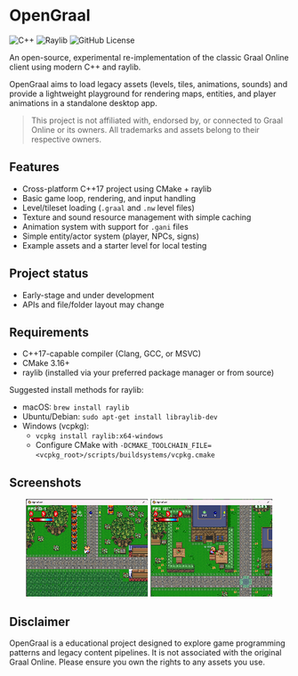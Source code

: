 # OpenGraal

![C++](https://img.shields.io/badge/C%2B%2B-17-blue?style=flat-square&logo=cplusplus)
![Raylib](https://img.shields.io/badge/Raylib-5.5-white?style=flat-square&logo=raylib)
![GitHub License](https://img.shields.io/github/license/guthius/OpenGraal.Client)

An open-source, experimental re-implementation of the classic Graal Online client using modern C++ and raylib.

OpenGraal aims to load legacy assets (levels, tiles, animations, sounds) and provide a lightweight playground for rendering maps, entities, and player animations in a standalone desktop app.

> This project is not affiliated with, endorsed by, or connected to Graal Online or its owners. All trademarks and assets belong to their respective owners.

## Features

- Cross-platform C++17 project using CMake + raylib
- Basic game loop, rendering, and input handling
- Level/tileset loading (`.graal` and `.nw` level files)
- Texture and sound resource management with simple caching
- Animation system with support for `.gani` files
- Simple entity/actor system (player, NPCs, signs)
- Example assets and a starter level for local testing

## Project status

- Early-stage and under development
- APIs and file/folder layout may change

## Requirements

- C++17-capable compiler (Clang, GCC, or MSVC)
- CMake 3.16+
- raylib (installed via your preferred package manager or from source)

Suggested install methods for raylib:
- macOS: `brew install raylib`
- Ubuntu/Debian: `sudo apt-get install libraylib-dev`
- Windows (vcpkg):
    - `vcpkg install raylib:x64-windows`
    - Configure CMake with `-DCMAKE_TOOLCHAIN_FILE=<vcpkg_root>/scripts/buildsystems/vcpkg.cmake`

## Screenshots

<div align="center">

[![c dark](.github/screenshot1-thumb.png)](.github/screenshot1.png)
[![c dark](.github/screenshot2-thumb.png)](.github/screenshot2.png)

</div>

## Disclaimer

OpenGraal is a educational project designed to explore game programming patterns and legacy content pipelines. It is not associated with the original Graal Online. Please ensure you own the rights to any assets you use.
